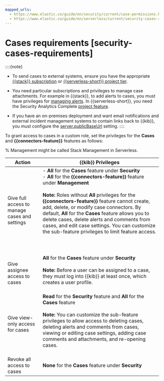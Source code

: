 ```yaml
---
mapped_urls:
  - https://www.elastic.co/guide/en/security/current/case-permissions.html
  - https://www.elastic.co/guide/en/serverless/current/security-cases-requirements.html
---
```


# Cases requirements [security-cases-requirements]

::::{note}
- To send cases to external systems, ensure you have the appropriate [{{stack}} subscription](https://www.elastic.co/pricing) or [{{serverless-short}} project tier](../../../deploy-manage/deploy/elastic-cloud/project-settings.md).

- You need particular subscriptions and privileges to manage case attachments. For example in {{stack}}, to add alerts to cases, you must have privileges for [managing alerts](/solutions/security/detect-and-alert/detections-requirements.md#enable-detections-ui). In {{serverless-short}}, you need the Security Analytics Complete [project feature](../../../deploy-manage/deploy/elastic-cloud/project-settings.md).

- If you have an on-premises deployment and want email notifications and external incident management systems to contain links back to {{kib}}, you must configure the [server.publicBaseUrl](kibana://reference/configuration-reference/general-settings.md#server-publicbaseurl) setting.
::::


To grant access to cases in a custom role, set the privileges for the **Cases** and **{{connectors-feature}}** features as follows:

% Management might be called Stack Management in Serverless.

| Action | {{kib}} Privileges |
| --- | --- |
| Give full access to manage cases and settings | - **All** for the **Cases** feature under **Security**<br> - **All** for the **{{connectors-feature}}** feature under **Management**<br><br>**Note:** Roles without **All** privileges for the **{{connectors-feature}}** feature cannot create, add, delete, or modify case connectors. By default, **All** for the **Cases** feature allows you to delete cases, delete alerts and comments from cases, and edit case settings. You can customize the sub-feature privileges to limit feature access.<br><br><br><br> |
| Give assignee access to cases | **All** for the **Cases** feature under **Security**<br><br>**Note:** Before a user can be assigned to a case, they must log into {{kib}} at least once, which creates a user profile. <br><br> |
| Give view-only access for cases | **Read** for the **Security** feature and **All** for the **Cases** feature<br><br> **Note:** You can customize the sub-feature privileges to allow access to deleting cases, deleting alerts and comments from cases, viewing or editing case settings, adding case comments and attachments, and re-opening cases. <br><br> |
| Revoke all access to cases | **None** for the **Cases** feature under **Security** |
